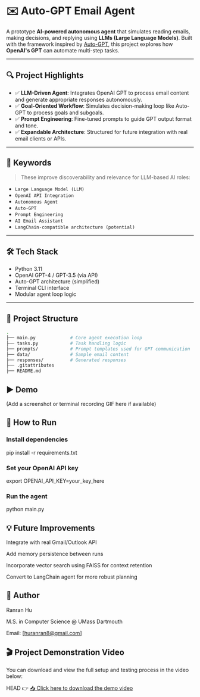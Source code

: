 # ✉️ Auto-GPT Email Agent

A prototype **AI-powered autonomous agent** that simulates reading emails, making decisions, and replying using **LLMs (Large Language Models)**. Built with the framework inspired by [Auto-GPT](https://github.com/Torantulino/Auto-GPT), this project explores how **OpenAI's GPT** can automate multi-step tasks.

---

## 🔍 Project Highlights

- ✅ **LLM-Driven Agent**: Integrates OpenAI GPT to process email content and generate appropriate responses autonomously.
- ✅ **Goal-Oriented Workflow**: Simulates decision-making loop like Auto-GPT to process goals and subgoals.
- ✅ **Prompt Engineering**: Fine-tuned prompts to guide GPT output format and tone.
- ✅ **Expandable Architecture**: Structured for future integration with real email clients or APIs.

---

## 🧠 Keywords

> These improve discoverability and relevance for LLM-based AI roles:

- `Large Language Model (LLM)`
- `OpenAI API Integration`
- `Autonomous Agent`
- `Auto-GPT`
- `Prompt Engineering`
- `AI Email Assistant`
- `LangChain-compatible architecture (potential)`

---

## 🛠️ Tech Stack

- Python 3.11  
- OpenAI GPT-4 / GPT-3.5 (via API)  
- Auto-GPT architecture (simplified)  
- Terminal CLI interface  
- Modular agent loop logic  

---

## 📁 Project Structure

```bash
.
├── main.py             # Core agent execution loop
├── tasks.py            # Task handling logic
├── prompts/            # Prompt templates used for GPT communication
├── data/               # Sample email content
├── responses/          # Generated responses
├── .gitattributes
├── README.md
```

## ▶️ Demo
(Add a screenshot or terminal recording GIF here if available)

## 🚀 How to Run

### Install dependencies
pip install -r requirements.txt

### Set your OpenAI API key
export OPENAI_API_KEY=your_key_here

### Run the agent
python main.py


## 💡 Future Improvements
Integrate with real Gmail/Outlook API

Add memory persistence between runs

Incorporate vector search using FAISS for context retention

Convert to LangChain agent for more robust planning

## 📌 Author
Ranran Hu 

M.S. in Computer Science @ UMass Dartmouth

Email: [huranran8@gmail.com]


## 🎬 Project Demonstration Video

You can download and view the full setup and testing process in the video below:

 HEAD
👉 [📥 Click here to download the demo video](./Video_Recording.mov)

